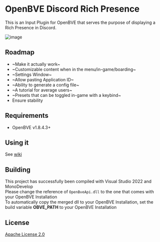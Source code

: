 # OpenBVE Discord Rich Presence
This is an Input Plugin for OpenBVE that serves the purpose of displaying a Rich Presence in Discord.  

![image](https://user-images.githubusercontent.com/28094366/193469301-118309fd-5bb7-47b8-9cb7-6250d8924fef.png)

## Roadmap
- ~Make it actually work~
- ~Customizable content when in the menu/in-game/boarding~
- ~Settings Window~
- ~Allow pasting Application ID~
- ~Ability to generate a config file~
- ~A tutorial for average users~
- ~Presets that can be toggled in-game with a keybind~
- Ensure stability

## Requirements
- OpenBVE v1.8.4.3+

## Using it
See [wiki](https://github.com/Kenny-Hui/obDRPC/wiki)

## Building
This project has successfully been compiled with Visual Studio 2022 and MonoDevelop  
Please change the reference of `OpenBveApi.dll` to the one that comes with your OpenBVE Installation  
To automatically copy the merged dll to your OpenBVE Installation, set the build variable **OBVE_PATH** to your OpenBVE Installation

## License
[Apache License 2.0](https://www.apache.org/licenses/LICENSE-2.0.txt)

